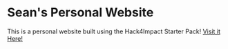 # Sean's Personal Website
This is a personal website built using the Hack4Impact Starter Pack!
<You can add any description you want here.>
[Visit it Here!](https://Shonueld.github.io)
